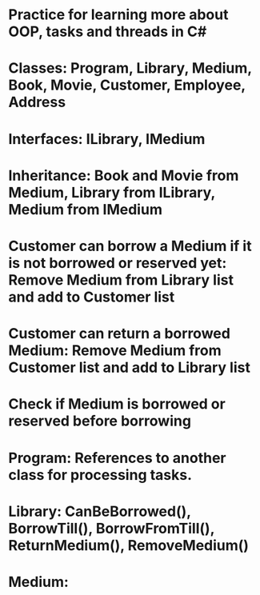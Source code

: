 # Practice for learning more about OOP, tasks and threads in C#
# Classes: Program, Library, Medium, Book, Movie, Customer, Employee, Address
# Interfaces: ILibrary, IMedium
# Inheritance: Book and Movie from Medium, Library from ILibrary, Medium from IMedium
# Customer can borrow a Medium if it is not borrowed or reserved yet: Remove Medium from Library list and add to Customer list
# Customer can return a borrowed Medium: Remove Medium from Customer list and add to Library list
# Check if Medium is borrowed or reserved before borrowing
# Program: References to another class for processing tasks.
# Library: CanBeBorrowed(), BorrowTill(), BorrowFromTill(), ReturnMedium(), RemoveMedium()
# Medium: 
